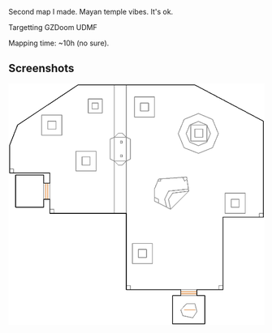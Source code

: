 Second map I made. Mayan temple vibes. It's ok.

Targetting GZDoom UDMF

Mapping time: ~10h (no sure).

## Screenshots

![](img/MAP01.png)